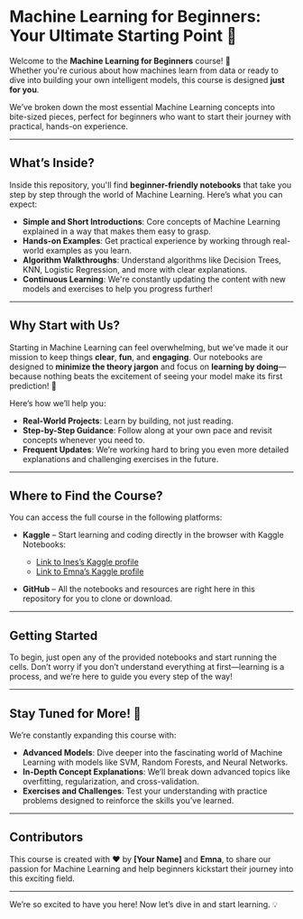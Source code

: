 # **Machine Learning for Beginners: Your Ultimate Starting Point** 🎉

Welcome to the **Machine Learning for Beginners** course! 🚀  
Whether you're curious about how machines learn from data or ready to dive into building your own intelligent models, this course is designed **just for you**.

We’ve broken down the most essential Machine Learning concepts into bite-sized pieces, perfect for beginners who want to start their journey with practical, hands-on experience.

---

## **What’s Inside?**

Inside this repository, you'll find **beginner-friendly notebooks** that take you step by step through the world of Machine Learning. Here’s what you can expect:

- **Simple and Short Introductions**: Core concepts of Machine Learning explained in a way that makes them easy to grasp.
- **Hands-on Examples**: Get practical experience by working through real-world examples as you learn.
- **Algorithm Walkthroughs**: Understand algorithms like Decision Trees, KNN, Logistic Regression, and more with clear explanations.
- **Continuous Learning**: We're constantly updating the content with new models and exercises to help you progress further!

---

## **Why Start with Us?**

Starting in Machine Learning can feel overwhelming, but we've made it our mission to keep things **clear**, **fun**, and **engaging**. Our notebooks are designed to **minimize the theory jargon** and focus on **learning by doing**—because nothing beats the excitement of seeing your model make its first prediction! 🌟

Here’s how we’ll help you:

- **Real-World Projects**: Learn by building, not just reading.
- **Step-by-Step Guidance**: Follow along at your own pace and revisit concepts whenever you need to.
- **Frequent Updates**: We’re working hard to bring you even more detailed explanations and challenging exercises in the future.

---

## **Where to Find the Course?**

You can access the full course in the following platforms:

- **Kaggle** – Start learning and coding directly in the browser with Kaggle Notebooks:  
  - [Link to Ines’s Kaggle profile](https://www.kaggle.com/inesselahchaichi)  
  - [Link to Emna’s Kaggle profile](https://www.kaggle.com/emnafazaa)

- **GitHub** – All the notebooks and resources are right here in this repository for you to clone or download.

---

## **Getting Started**

To begin, just open any of the provided notebooks and start running the cells. Don’t worry if you don’t understand everything at first—learning is a process, and we’re here to guide you every step of the way!

---

## **Stay Tuned for More!** 🔔

We’re constantly expanding this course with:

- **Advanced Models**: Dive deeper into the fascinating world of Machine Learning with models like SVM, Random Forests, and Neural Networks.
- **In-Depth Concept Explanations**: We’ll break down advanced topics like overfitting, regularization, and cross-validation.
- **Exercises and Challenges**: Test your understanding with practice problems designed to reinforce the skills you’ve learned.

---

## **Contributors**

This course is created with ❤️ by **[Your Name]** and **Emna**, to share our passion for Machine Learning and help beginners kickstart their journey into this exciting field.

---

We’re so excited to have you here! Now let’s dive in and start learning. 💡
